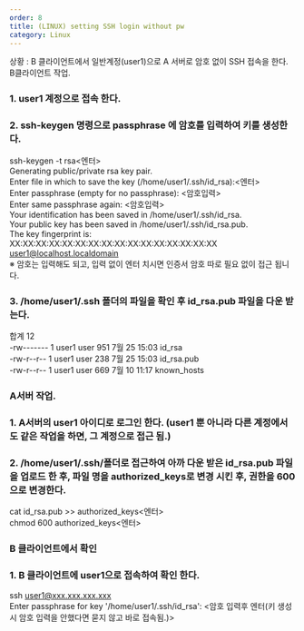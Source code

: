 ```yaml
---   
order: 8   
title: (LINUX) setting SSH login without pw   
category: Linux   
---   
```

   
상황 : B 클라이언트에서 일반계정(user1)으로 A 서버로 암호 없이 SSH 접속을 한다.   
B클라이언트 작업.   
### 1. user1 계정으로 접속 한다.   
   
### 2. ssh-keygen 명령으로 passphrase 에 암호를 입력하여 키를 생성한다.   
   
ssh-keygen -t rsa<엔터>   
Generating public/private rsa key pair.   
Enter file in which to save the key (/home/user1/.ssh/id_rsa):<엔터>    
Enter passphrase (empty for no passphrase): <암호입력>   
Enter same passphrase again: <암호입력>   
Your identification has been saved in /home/user1/.ssh/id_rsa.   
Your public key has been saved in /home/user1/.ssh/id_rsa.pub.   
The key fingerprint is:   
XX:XX:XX:XX:XX:XX:XX:XX:XX:XX:XX:XX:XX:XX:XX:XX user1@localhost.localdomain   
※ 암호는 입력해도 되고, 입력 없이 엔터 치시면 인증서 암호 따로 필요 없이 접근 됩니다.    
   
### 3. /home/user1/.ssh 폴더의 파일을 확인 후 id_rsa.pub 파일을 다운 받는다.   
합계 12   
-rw-------  1 user1 user 951  7월 25 15:03 id_rsa   
-rw-r--r--  1 user1 user 238  7월 25 15:03 id_rsa.pub   
-rw-r--r--  1 user1 user 669  7월 10 11:17 known_hosts   
   
   
### A서버 작업.   
### 1. A서버의 user1 아이디로 로그인 한다. (user1 뿐 아니라 다른 계정에서도 같은 작업을 하면, 그 계정으로 접근 됨.)   
### 2. /home/user1/.ssh/폴더로 접근하여 아까 다운 받은 id_rsa.pub 파일을 업로드 한 후, 파일 명을 authorized_keys로 변경 시킨 후, 권한을 600으로 변경한다.   
cat id_rsa.pub >> authorized_keys<엔터>   
chmod 600 authorized_keys<엔터>   
### B 클라이언트에서 확인   
### 1. B 클라이언트에 user1으로 접속하여 확인 한다.   
   
ssh user1@xxx.xxx.xxx.xxx   
Enter passphrase for key '/home/user1/.ssh/id_rsa': <암호 입력후 엔터(키 생성시 암호 입력을 안했다면 묻지 않고 바로 접속됨.)>   
